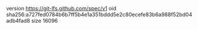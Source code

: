 version https://git-lfs.github.com/spec/v1
oid sha256:a727fed0784b6b7ff5b4e1a351bddd5e2c80ecefe83b6a988f52bd04adb4fad8
size 16096
